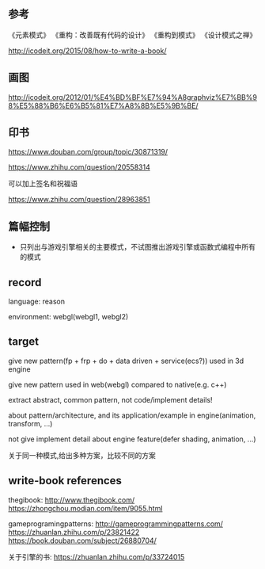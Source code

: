 ## 参考
《元素模式》
《重构：改善既有代码的设计》
《重构到模式》
《设计模式之禅》

http://icodeit.org/2015/08/how-to-write-a-book/

## 画图
http://icodeit.org/2012/01/%E4%BD%BF%E7%94%A8graphviz%E7%BB%98%E5%88%B6%E6%B5%81%E7%A8%8B%E5%9B%BE/


## 印书

https://www.douban.com/group/topic/30871319/

https://www.zhihu.com/question/20558314

可以加上签名和祝福语


https://www.zhihu.com/question/28963851


## 篇幅控制

- 只列出与游戏引擎相关的主要模式，不试图推出游戏引擎或函数式编程中所有的模式


## record

language: reason

environment: webgl(webgl1, webgl2)


## target

give new pattern(fp + frp + do + data driven + service(ecs?)) used in 3d engine

give new pattern used in web(webgl) compared to native(e.g. c++)


extract abstract, common pattern, not code/implement details!


about pattern/architecture, and its application/example in engine(animation, transform, ...)

not give implement detail about engine feature(defer shading, animation, ...)


关于同一种模式,给出多种方案，比较不同的方案



## write-book references
thegibook:
http://www.thegibook.com/
https://zhongchou.modian.com/item/9055.html

gameprogramingpatterns:
http://gameprogrammingpatterns.com/
https://zhuanlan.zhihu.com/p/23821422
https://book.douban.com/subject/26880704/


关于引擎的书:
https://zhuanlan.zhihu.com/p/33724015
